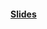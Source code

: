 #### [Slides](https://docs.google.com/presentation/d/1aZZuw4SGGqfU_fk9KkTXdVGqcGvTIlk0OXLQ068mvzo/edit?usp=sharing)
